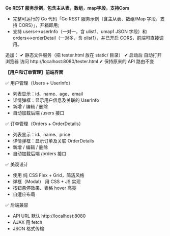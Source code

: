 **Go REST 服务示例，包含主从表，数组，map字段，支持Cors**

- 完整可运行的 Go 代码「Go REST 服务示例（含主从表、数组/Map 字段、支持 CORS）」，开箱即用;
- 支持 users↔userInfo（一对一，含 ulist1、umap1 JSON 字段）和 orders↔orderDetail（一对多，含 olist1），并已开启 CORS，前端可直接调用。

追加：
✔ 静态文件服务（把 tester.html 放在 static/ 目录）
✔ 启动后 自动打开浏览器 访问 http://localhost:8080/tester.html
✔ 保持原来的 API 路由不变

**【用户和订单管理】前端界面**

✅ 用户管理（Users + UserInfo）
- 列表显示：id、name、age、email
- 详情弹框：显示用户信息及关联的 UserInfo
- 新增 / 编辑 / 删除
- 自动加载后端 /users 接口

✅ 订单管理（Orders + OrderDetails）
- 列表显示：id、name、price
- 详情弹框：显示订单及关联 OrderDetails
- 新增 / 编辑 / 删除
- 自动加载后端 /orders 接口

✅ 美观设计
- 使用 纯 CSS Flex + Grid，简洁风格
- 弹框（Modal） 用 CSS + JS 实现
- 按钮悬停效果、表格 hover 高亮
- 自适应布局

✅ 后端兼容
- API URL 默认 http://localhost:8080
- AJAX 用 fetch
- JSON 格式传输
